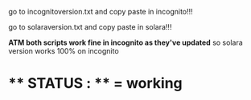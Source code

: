 go to incognitoversion.txt and copy paste in incognito!!!


go to solaraversion.txt and copy paste in solara!!!


**ATM both scripts work fine in incognito as they've updated** so solara version works 100% on incognito

# ** STATUS : ** = working
